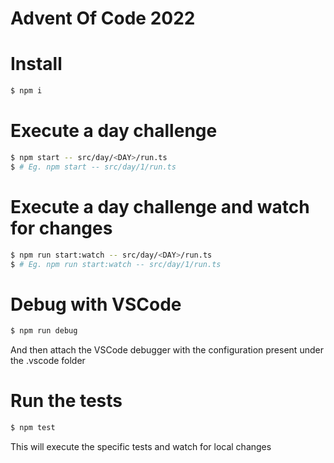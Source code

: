 # Advent Of Code 2022

# Install

```sh
$ npm i
```

# Execute a day challenge

```sh
$ npm start -- src/day/<DAY>/run.ts
$ # Eg. npm start -- src/day/1/run.ts
```

# Execute a day challenge and watch for changes

```sh
$ npm run start:watch -- src/day/<DAY>/run.ts
$ # Eg. npm run start:watch -- src/day/1/run.ts
```

# Debug with VSCode

```sh
$ npm run debug
```

And then attach the VSCode debugger with the configuration present under the .vscode folder

# Run the tests

```sh
$ npm test
```

This will execute the specific tests and watch for local changes